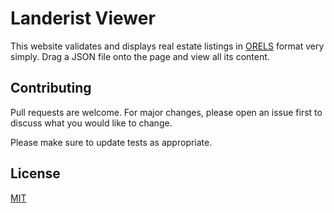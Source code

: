 # Landerist Viewer

This website validates and displays real estate listings in [ORELS](https://github.com/techjb/Open-Real-Estate-Listings-Schema) format very simply. 
Drag a JSON file onto the page and view all its content.

## Contributing

Pull requests are welcome. For major changes, please open an issue first
to discuss what you would like to change.

Please make sure to update tests as appropriate.

## License

[MIT](https://choosealicense.com/licenses/mit/)